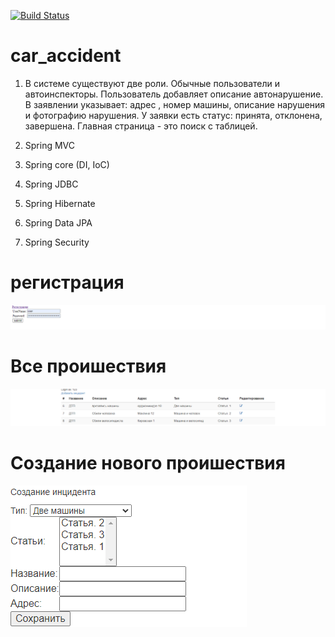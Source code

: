 [![Build Status](https://app.travis-ci.com/ferveks3509/car_accident.svg?branch=master)](https://app.travis-ci.com/ferveks3509/car_accident)
# car_accident
1. В системе существуют две роли. Обычные пользователи и автоинспекторы. 
   Пользователь добавляет описание автонарушение. В заявлении указывает: адрес
   , номер машины, описание нарушения и фотографию нарушения.
   У заявки есть статус: принята, отклонена, завершена. Главная страница - это поиск с таблицей.

2. Spring MVC
3. Spring core (DI, IoC)
4. Spring JDBC
5. Spring Hibernate
6. Spring Data JPA
7. Spring Security

# регистрация
 ![alt text](images/Screenshot_1.png)
 # Все проишествия
  ![alt text](images/Screenshot_2.png)
  # Создание нового проишествия
   ![alt text](images/Screenshot_3.png)
